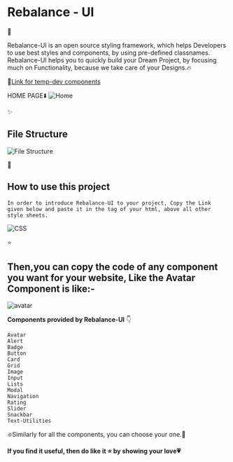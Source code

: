 <h1><strong>Rebalance - UI</strong></h1>💟

Rebalance-UI is an open source styling framework, which helps Developers to use best styles and components, by using pre-defined classnames. Rebalance-UI helps you to quickly build your Dream Project, by focusing much on Functionality, because we take care of your Designs.🔥

 🔗<a href="https://temp-dev-rebalance-ui.netlify.app/">Link for temp-dev components</a>

HOME PAGE⬇️
![Home](https://user-images.githubusercontent.com/56014170/152389165-a573299e-3887-44f1-8b50-02a408468d94.gif)

✨<h2>File Structure</h2>

![File Structure](https://user-images.githubusercontent.com/56014170/152545821-0a35c162-3016-4f7c-8ba1-345e0b99e0c3.gif)

🔹<h2>How to use this project</h2>

`In order to introduce Rebalance-UI to your project, Copy the Link given below and paste it in the tag of your html, above all other style sheets.`

![CSS](https://user-images.githubusercontent.com/56014170/152546895-edad6e60-96e3-44d0-ba86-7469dc27d402.gif)


⭐<h2>Then,you can copy the code of any component you want for your website, Like the Avatar Component is like:-</h2>

![avatar](https://user-images.githubusercontent.com/56014170/152547446-85981170-3f03-4024-be03-4ab30b435184.gif)

<strong>Components provided by Rebalance-UI</strong> 👇

    Avatar
    Alert
    Badge
    Button
    Card
    Grid
    Image
    Input
    Lists
    Modal
    Navigation
    Rating
    Slider
    Snackbar
    Text-Utilities


❇️Similarly for all the components, you can choose your one.🌟

<strong>If you find it useful, then do like it ⭐ by showing your love💗 </strong>


